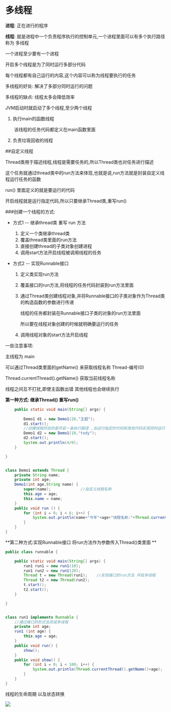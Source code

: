 # 多线程

**进程**: 正在进行的程序

**线程**: 就是进程中一个负责程序执行的控制单元,一个进程里面可以有多个执行路径 称为 多线程

一个进程至少要有一个进程

开启多个线程是为了同时运行多部分代码

每个线程都有自己运行的内容,这个内容可以称为线程要执行的任务

多线程的好处: 解决了多部分同时运行的问题

多线程的缺点: 线程太多会降低效率



JVM启动时就启动了多个线程,至少两个线程

1. 执行main的函数线程

   ​	该线程的任务代码都定义在main函数里面

2. 负责垃圾回收的线程



##自定义线程

Thread类用于描述线程,线程是需要任务的,所以Thread类也对任务进行描述

这个任务就通过thread类中的run方法来体现,也就是说,run方法就是封装自定义线程运行任务的函数

run() 里面定义的就是要运行的代码

开启线程就是运行指定代码,所以只要继承Thread类,重写run()

###创建一个线程的方式:

- 方式1  -- 继承thread类 重写 run 方法

  1. 定义一个类继承thread类
  2. 覆盖thread类里面的run方法
  3. 直接创建thread的子类对象创建进程
  4. 调用start方法开启线程被调用线程的任务

- 方式2  -- 实现Runnable接口

  1. 定义类实现run方法

  2. 覆盖接口的run方法,将线程的任务代码封装到run方法里面

  3. 通过Thread类创建线程对象,并将Runnable接口的子类对象作为Thread类的构造函数的参数进行传递

     线程的任务都封装在Runnable接口子类的对象的run方法里面 

     所以要在线程对象创建的时候就明确要运行的任务

  4. 调用线程对象的start方法开启线程



一些注意事项:

主线程为 main

可以通过Thread类里面的getName() 来获取线程名称  Thread-编号(0)

Thread.currentThread().getName()          获取当前线程名称

线程之间互不打扰,即使主函数出错 其他线程也会继续执行

**第一种方式: 继承Thread() 重写run()**

```java
	public static void main(String[] args) {
		
		Demo1 d1 = new Demo1(20,"王超");
		d1.start();
		//创建线程的目的是开启一条执行路径 ,去运行指定的代码和其他代码实现同时运行
		Demo1 d2 = new Demo1(10,"tody");
		d2.start();
		System.out.println(4/0);
	}

}


class Demo1 extends Thread {
	private String name;
	private int age;
	Demo1(int age,String name) {
		super(name);             //自定义线程名称
		this.age = age;
		this.name = name;
	}
	public void run () {
		for (int i = 0; i < 6; i++) {
			System.out.println(name+"今年"+age+"线程名称:"+Thread.currentThread().getName());    //getName()   获取线程名称
		}
	}
}
```

**第二种方式:实现Runnable接口 将run方法作为参数传入Thread()类里面 **

```java
public class runnable {

	public static void main(String[] args) {
		run1 run1 = new run1(10);
		run1 run2 = new run1(20);
		Thread t = new Thread(run1);    //实现接口的run方法 开启多线程
		Thread t2 = new Thread(run2);
		t.start();
		t2.start();
	}

}


class run1 implements Runnable {
	//通过接口的形式去完成多线程
	private int age;
	run1 (int age) {
		this.age = age;
	}
	public void run() {
		show();
	}
	public void show() {
		for (int i = 0; i < 100; i++) {
			System.out.println(Thread.currentThread().getName()+age);
		}
	}
}
```



线程的生命周期 以及状态转换

![](http://on7r0tqgu.bkt.clouddn.com/Fst6dAr8YVbdzstrhEYAEqA_ffRS.png)



